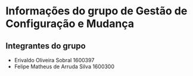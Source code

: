 # Informações do grupo de Gestão de Configuração e Mudança

## Integrantes do grupo

* Erivaldo Oliveira Sobral 1600397
* Felipe Matheus de Arruda Silva 1600300
